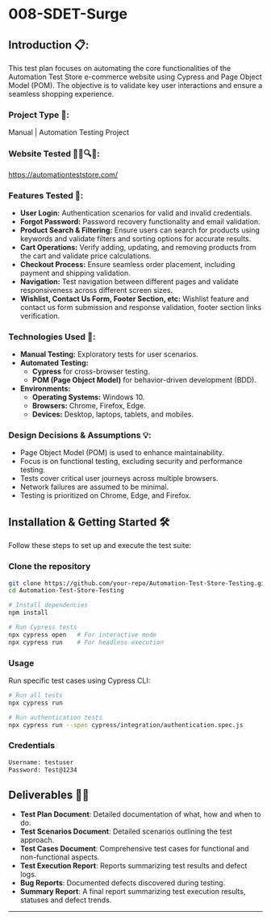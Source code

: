 # 008-SDET-Surge

## Introduction 📋:

This test plan focuses on automating the core functionalities of the Automation Test Store e-commerce website using Cypress and Page Object Model (POM). The objective is to validate key user interactions and ensure a seamless shopping experience.

### Project Type 📂:

Manual | Automation Testing Project

### Website Tested 🕵️‍♂️🔍🌐:

[https://automationteststore.com/
](https://automationteststore.com/)

### Features Tested 🎯:
- **User Login:** Authentication scenarios for valid and invalid credentials.
- **Forgot Password:** Password recovery functionality and email validation.
- **Product Search & Filtering:** Ensure users can search for products using keywords and validate filters and sorting options for accurate results.
- **Cart Operations:** Verify adding, updating, and removing products from the cart and validate price calculations.
- **Checkout Process:** Ensure seamless order placement, including payment and shipping validation.
- **Navigation:** Test navigation between different pages and validate responsiveness across different screen sizes.
- **Wishlist, Contact Us Form, Footer Section, etc:** Wishlist feature and contact us form submission and response validation, footer section links verification.

### Technologies Used 🚀:
- **Manual Testing:** Exploratory tests for user scenarios.
- **Automated Testing:** 
  - **Cypress** for cross-browser testing.
  - **POM (Page Object Model)** for behavior-driven development (BDD).
- **Environments:**
  - **Operating Systems:** Windows 10.
  - **Browsers:** Chrome, Firefox, Edge.
  - **Devices:** Desktop, laptops, tablets, and mobiles.
 
### Design Decisions & Assumptions 💡:

- Page Object Model (POM) is used to enhance maintainability.
- Focus is on functional testing, excluding security and performance testing.
- Tests cover critical user journeys across multiple browsers.
- Network failures are assumed to be minimal.
- Testing is prioritized on Chrome, Edge, and Firefox.

## Installation & Getting Started 🛠️

Follow these steps to set up and execute the test suite:

### Clone the repository
```bash
git clone https://github.com/your-repo/Automation-Test-Store-Testing.git
cd Automation-Test-Store-Testing

# Install dependencies
npm install

# Run Cypress tests
npx cypress open   # For interactive mode
npx cypress run    # For headless execution
```

### Usage
Run specific test cases using Cypress CLI:
```bash
# Run all tests
npx cypress run

# Run authentication tests
npx cypress run --spec cypress/integration/authentication.spec.js
```
### Credentials
```bash
Username: testuser
Password: Test@1234
```

## Deliverables 📑🚀

- **Test Plan Document**: Detailed documentation of what, how and when to do.
- **Test Scenarios Document**: Detailed scenarios outlining the test approach.
- **Test Cases Document**: Comprehensive test cases for functional and non-functional aspects.
- **Test Execution Report**: Reports summarizing test results and defect logs.
- **Bug Reports**: Documented defects discovered during testing.
- **Summary Report**: A final report summarizing test execution results, statuses and defect trends.

---
